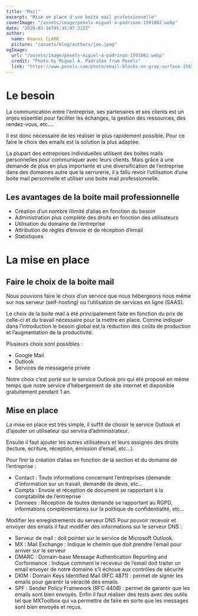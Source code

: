 ```yaml
---
title: "Mail"
excerpt: "Mise en place d'une boîte mail professionnelle"
coverImage: "/assets/image/pexels-miguel-a-padrinan-1591062.webp"
date: "2020-03-16T05:35:07.322Z"
author:
  name: Keanui CLARK
  picture: "/assets/blog/authors/joe.jpeg"
ogImage:
  url: "/assets/image/pexels-miguel-a-padrinan-1591062.webp"
  credit: "Photo by Miguel Á. Padriñán from Pexels"
  link: "https://www.pexels.com/photo/email-blocks-on-gray-surface-1591062/?utm_content=attributionCopyText&utm_medium=referral&utm_source=pexels"
---
```


# Le besoin

La communication entre l'entreprise, ses partenaires et ses clients est un enjeu essentiel pour faciliter les échanges, la gestion des ressources, des rendez-vous, etc....

Il est donc nécessaire de les réaliser le plus rapidement possible. Pour ce faire le choix des emails est la solution la plus adaptée.

La plupart des entreprises individuelles utilisent des boîtes mails personnelles pour communiquer avec leurs clients. Mais grâce à une demande de plus en plus importante et une diversification de l’entreprise dans des domaines autre que la serrurerie, il a fallu revoir l’utilisation d’une boite mail personnelle et utiliser une boite mail professionnelle.

## Les avantages de la boite mail professionnelle

- Création d’un nombre illimité d’alias en fonction du besoin
- Administration plus complète des droits en fonction des utilisateurs
- Utilisation du domaine de l’entreprise
- Attribution de règles d’envoie et de réception d’email
- Statistiques

# La mise en place

## Faire le choix de la boite mail

Nous pouvions faire le choix d’un service que nous hébergeons nous même sur nos serveur (self-hosting) ou l’utilisation de services en ligne (SAAS).

Le choix de la boite mail à été principalement faite en fonction du prix de celle-ci et du travail nécessaire pour la mettre en place. Comme indiquer dans l’introduction le besoin global est la réduction des coûts de production et l’augmentation de la productivité.

Plusieurs choix sont possibles :

- Google Mail
- Outlook
- Services de messagerie privée

Notre choix c’est porté sur le service Outlook pro qui été proposé en même temps que notre service d’hébergement de site internet et disponible gratuitement pendant 1 an.

## Mise en place

La mise en place est très simple, il suffit de choisir le service Outlook et d’ajouter un utilisateur qui servira d’administrateur.

Ensuite il faut ajouter les autres utilisateurs et leurs assignés des droits (lecture, écriture, réception, émission d’email, etc…).

Pour finir la création d’alias en fonction de la section et du domaine de l’entreprise :

- Contact : Toute informations concernant l’entreprises (demande d’information sur un travail, demande de devis, etc…
- Compta : Envoie et réception de document se rapportant à la comptabilité de l’entreprise
- Donnees : Réception de toutes demande se rapportant au RGPD, informations complémentaires sur la politique de confidentialité, etc…

Modifier les enregistrements du serveur DNS
Pour pouvoir recevoir et envoyer des emails il faut modifier des informations sur le serveur DNS :

- Serveur de mail : doit pointer sur le service de Microsoft Outlook.
- MX : Mail Exchange : Indique le chemin que doit prendre l’email pour arriver sur le serveur
- DMARC : Domain-base Message Authentication Reporting and Corformance : Indique comment le receveur de l’email doit traiter un email envoyer de notre domaine s’il échoue aux contrôles de sécurité
- DKIM : Domain Keys Identified Mail (RFC 4871) : permet de signer les emails pour garantir la véracité des emails.
- SPF : Sender Policy Framework (RFC 4408) : permet de garantir que les emails sont bien envoyés.
  Enfin il faut réaliser des tests avec des outils tel que MXToolbox qui va permettre de faire en sorte que les messages sont bien envoyés et reçus.
